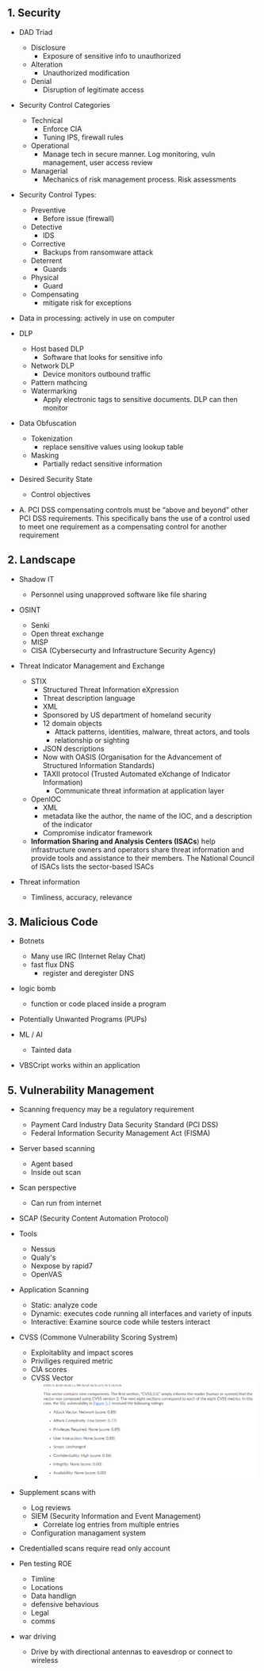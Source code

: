 ## 1. Security
- DAD Triad
	- Disclosure
		- Exposure of sensitive info to unauthorized
	- Alteration
		- Unauthorized modification
	- Denial
		- Disruption of legitimate access

- Security Control Categories
	- Technical
		- Enforce CIA
		- Tuning IPS, firewall rules
	- Operational
		- Manage tech in secure manner. Log monitoring, vuln management, user access review
	- Managerial
		- Mechanics of risk management process. Risk assessments

- Security Control Types:
	- Preventive
		- Before issue (firewall)
	- Detective
		- IDS
	- Corrective
		- Backups from ransomware attack
	- Deterrent
		- Guards
	- Physical
		- Guard
	- Compensating
		- mitigate risk for exceptions

- Data in processing: actively in  use on computer

- DLP
	- Host based DLP
		- Software that looks for sensitive info
	- Network DLP
		- Device monitors outbound traffic
	- Pattern mathcing
	- Watermarking
		- Apply electronic tags to sensitive documents. DLP can then monitor

- Data Obfuscation
	- Tokenization
		- replace sensitive values using lookup table
	- Masking
		- Partially redact sensitive information

- Desired Security State
	- Control objectives

- A. PCI DSS compensating controls must be “above and beyond” other PCI DSS requirements. This specifically bans the use of a control used to meet one requirement as a compensating control for another requirement

## 2. Landscape

- Shadow IT
	- Personnel using unapproved software like file sharing

- OSINT
	- Senki
	- Open threat exchange
	- MISP
	- CISA (Cybersecurty and Infrastructure Security Agency)

- Threat Indicator Management and Exchange
	- STIX
		- Structured Threat Information eXpression
		- Threat description language
		- XML
		- Sponsored by US department of homeland security
		- 12 domain objects
			- Attack patterns, identities, malware, threat actors, and tools
			- relationship or sighting
		- JSON descriptions
		- Now with OASIS (Organisation for the Advancement of Structured Information Standards)
		-  TAXII protocol (Trusted Automated eXchange of Indicator Information)
			- Communicate threat information at application layer
	- OpenIOC
		- XML
		- metadata like the author, the name of the IOC, and a description of the indicator
		- Compromise indicator framework
	- **Information Sharing and Analysis Centers (ISACs**) help infrastructure owners and operators share threat information and provide tools and assistance to their members. The National Council of ISACs lists the sector-based ISACs

- Threat information
	- Timliness, accuracy, relevance

## 3. Malicious Code

- Botnets
	- Many use IRC (Internet Relay Chat)
	- fast flux DNS
		- register and deregister DNS

- logic bomb
	- function or code placed inside a program

- Potentially Unwanted Programs (PUPs)

- ML / AI
	- Tainted data

- VBSCript works within an application

## 5. Vulnerability Management

- Scanning frequency may be  a regulatory requirement
	- Payment Card Industry Data Security Standard (PCI DSS)
	- Federal Information Security Management Act (FISMA)

- Server based scanning
	- Agent based
	- Inside out scan

- Scan perspective
	- Can run from internet

- SCAP (Security Content Automation Protocol)

- Tools
	- Nessus
	- Qualy's
	- Nexpose by rapid7
	- OpenVAS

- Application Scanning
	- Static: analyze code
	- Dynamic: executes code running all interfaces and variety of inputs
	- Interactive: Examine source code while testers interact

- CVSS (Commone Vulnerability Scoring Systrem)
	- Exploitablity and impact scores
	- Priviliges required metric
	- CIA scores
	- CVSS Vector
		- ![](../ZZ%20-%20Pasted%20Images/Pasted%20image%2020221018072133.png)

- Supplement scans with
	- Log reviews
	- SIEM (Security Information and Event Management)
		- Correlate log entries from multiple entries
	- Configuration managament system

- Credentialled scans require read only account

- Pen testing ROE
	- Timline
	- Locations
	- Data handlign
	- defensive behavious
	- Legal
	- comms

- war driving
	- Drive by with directional antennas to eavesdrop or connect to wireless